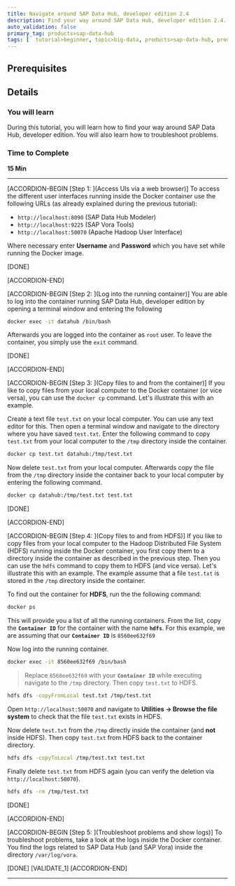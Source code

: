 ```yaml
---
title: Navigate around SAP Data Hub, developer edition 2.4
description: Find your way around SAP Data Hub, developer edition 2.4.
auto_validation: false
primary_tag: products>sap-data-hub
tags: [  tutorial>beginner, topic>big-data, products>sap-data-hub, products>sap-vora ]
---
```


## Prerequisites  

## Details
### You will learn  
During this tutorial, you will learn how to find your way around SAP Data Hub, developer edition. You will also learn how to troubleshoot problems.

### Time to Complete
**15 Min**

---

[ACCORDION-BEGIN [Step 1: ](Access UIs via a web browser)]
To access the different user interfaces running inside the Docker container use the following URLs (as already explained during the previous tutorial):

* `http://localhost:8090` (SAP Data Hub Modeler)
* `http://localhost:9225` (SAP Vora Tools)
* `http://localhost:50070` (Apache Hadoop User Interface)

Where necessary enter **Username** and **Password** which you have set while running the Docker image.

[DONE]

[ACCORDION-END]

[ACCORDION-BEGIN [Step 2: ](Log into the running container)]
You are able to log into the container running SAP Data Hub, developer edition by opening a terminal window and entering the following

```sh
docker exec -it datahub /bin/bash
```

Afterwards you are logged into the container as `root` user. To leave the container, you simply use the `exit` command.

[DONE]

[ACCORDION-END]


[ACCORDION-BEGIN [Step 3: ](Copy files to and from the container)]
If you like to copy files from your local computer to the Docker container (or vice versa), you can use the `docker cp` command. Let's illustrate this with an example.

Create a text file `test.txt` on your local computer. You can use any text editor for this. Then open a terminal window and navigate to the directory where you have saved `test.txt`.  Enter the following command to copy `test.txt` from your local computer to the `/tmp` directory inside the container.

```sh
docker cp test.txt datahub:/tmp/test.txt
```

Now delete `test.txt` from your local computer. Afterwards copy the file from the `/tmp` directory inside the container back to your local computer by entering the following command.

```sh
docker cp datahub:/tmp/test.txt test.txt
```
[DONE]

[ACCORDION-END]

[ACCORDION-BEGIN [Step 4: ](Copy files to and from HDFS)]
If you like to copy files from your local computer to the Hadoop Distributed File System (HDFS) running inside the Docker container, you first copy them to a directory inside the container as described in the previous step. Then you can use the `hdfs` command to copy them to HDFS (and vice versa). Let's illustrate this with an example. The example assume that a file `test.txt` is stored in the `/tmp` directory inside the container.

To find out the container for **HDFS**, run the the following command:

```sh
docker ps
```
This will provide you a list of all the running containers. From the list, copy the **`Container ID`** for the container with the name **`hdfs`**. For this example, we are assuming that our **`Container ID`** is `8560ee632f69`

Now log into the running container.

```sh
docker exec -it 8560ee632f69 /bin/bash
```
>Replace `8560ee632f69` with your **`Container ID`** while executing navigate to the `/tmp` directory. Then copy `test.txt` to HDFS.

```sh
hdfs dfs -copyFromLocal test.txt /tmp/test.txt
```

Open `http://localhost:50070` and navigate to **Utilities -> Browse the file system** to check that the file `test.txt` exists in HDFS.

Now delete `test.txt` from the `/tmp` directly inside the container (and **not**  inside HDFS). Then copy `test.txt` from HDFS back to the container directory.

```sh
hdfs dfs -copyToLocal /tmp/test.txt test.txt
```

Finally delete `test.txt` from HDFS again (you can verify the deletion via `http://localhost:50070`).

```sh
hdfs dfs -rm /tmp/test.txt
```
[DONE]

[ACCORDION-END]

[ACCORDION-BEGIN [Step 5: ](Troubleshoot problems and show logs)]
To troubleshoot problems, take a look at the logs inside the Docker container. You find the logs related to SAP Data Hub (and SAP Vora) inside the directory `/var/log/vora`.

[DONE]
[VALIDATE_1]
[ACCORDION-END]

---
